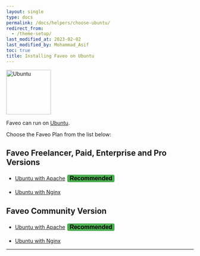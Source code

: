 ```yaml
---
layout: single
type: docs
permalink: /docs/helpers/choose-ubuntu/
redirect_from:
  - /theme-setup/
last_modified_at: 2023-02-02
last_modified_by: Mohammad_Asif
toc: true
title: Installing Faveo on Ubuntu
---
```


<style>
.button {
  border: none;
  color: black;
  #padding: 15px 32px;
  border-radius:4px;
  text-align: center;
  text-decoration: none;
  display: inline-block;
  font-size: 16px;
  margin: 4px 2px;
  cursor: pointer;
}
.button1 {background-color: #4CAF50;} /* Green */
</style>

<img alt="Ubuntu" src="https://upload.wikimedia.org/wikipedia/commons/thumb/a/ab/Logo-ubuntu_cof-orange-hex.svg/120px-Logo-ubuntu_cof-orange-hex.svg.png" width="120" height="120" />

Faveo can run on [Ubuntu](https://releases.ubuntu.com/).


Choose the Faveo Plan from the list below:

## Faveo Freelancer, Paid, Enterprise and Pro Versions


- [Ubuntu with Apache](/docs/installation/providers/enterprise/ubuntu-apache)  <button class="button button1"><b>Recommended</b></button>

- [Ubuntu with Nginx](/docs/installation/providers/enterprise/ubuntu-nginx)

## Faveo Community Version


- [Ubuntu with Apache](/docs/installation/providers/community/ubuntu-apache)  <button class="button button1"><b>Recommended</b></button>

- [Ubuntu with Nginx](/docs/installation/providers/community/ubuntu-nginx)


---



